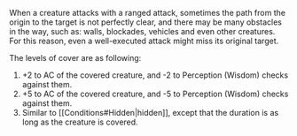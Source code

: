 When a creature attacks with a ranged attack, sometimes the path from the origin to the target is not perfectly clear, and there may be many obstacles in the way, such as: walls, blockades, vehicles and even 
other creatures. For this reason, even a well-executed attack might miss its original target.

The levels of cover are as following:
1. +2 to AC of the covered creature, and -2 to Perception (Wisdom) checks against them.
2. +5 to AC of the covered creature, and -5 to Perception (Wisdom) checks against them.
3. Similar to [[Conditions#Hidden|hidden]], except that the duration is as long as the creature is covered.
